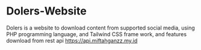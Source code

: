# Dolers-Website
Dolers is a website to download content from supported social media, using PHP programming language, and Tailwind CSS frame work, and features download from rest api https://api.miftahganzz.my.id
